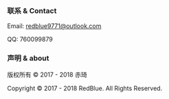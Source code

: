 ### 联系 & Contact

Email: redblue9771@outlook.com

QQ: 760099879

### 声明 & about

版权所有 © 2017 - 2018 赤琦

Copyright © 2017 - 2018 RedBlue. All Rights Reserved.